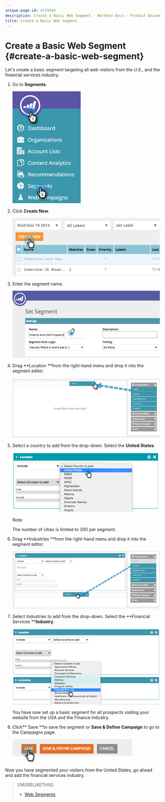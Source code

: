 ```yaml
---
unique-page-id: 4719344
description: Create a Basic Web Segment - Marketo Docs - Product Documentation
title: Create a Basic Web Segment
---
```


# Create a Basic Web Segment {#create-a-basic-web-segment}

Let's create a basic segment targeting all web visitors from the U.S., and the financial services industry.

1. Go to **Segments**.

   ![](assets/image2016-8-18-15-3a37-3a32.png)

1. Click **Create New**.

   ![](assets/image2014-11-19-19-3a33-3a47.png)

1. Enter the segment name.

   ![](assets/segment-name.png)

1. Drag **Location **from the right-hand menu and drop it into the segment editor.

   ![](assets/location-drag-hand.jpg)

1. Select a country to add from the drop-down. Select the **United States**.

   ![](assets/image2015-5-28-15-3a29-3a15.png)

   >[!NOTE]
   >
   >The number of cities is limited to 300 per segment.

1. Drag **Industries **from the right-hand menu and drop it into the segment editor.

   ![](assets/industries-hand.jpg)

1. Select Industries to add from the drop-down. Select the **Financial Services ****Industry**.

   ![](assets/segment-industries.png)

   You have now set up a basic segment for all prospects visiting your website from the USA and the Finance Industry.

1. Click** Save **to save the segment or **Save & Define Campaign** to go to the Campaigns page.

   ![](assets/image2014-11-19-19-3a48-3a20.png)

Now you have segmented your visitors from the United States, go ahead and add the financial services industry. 

>[!MORELIKETHIS]
>
>* [Web Segments](http://docs.marketo.com/x/9QFI)
>

